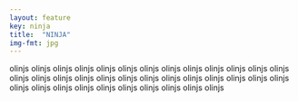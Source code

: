 ```yaml
---
layout: feature
key: ninja
title:  "NINJA"
img-fmt: jpg
---
```

olinjs olinjs olinjs olinjs olinjs olinjs olinjs olinjs olinjs olinjs olinjs olinjs olinjs olinjs olinjs olinjs olinjs olinjs olinjs olinjs olinjs olinjs olinjs olinjs olinjs olinjs olinjs olinjs olinjs olinjs olinjs olinjs olinjs olinjs olinjs olinjs